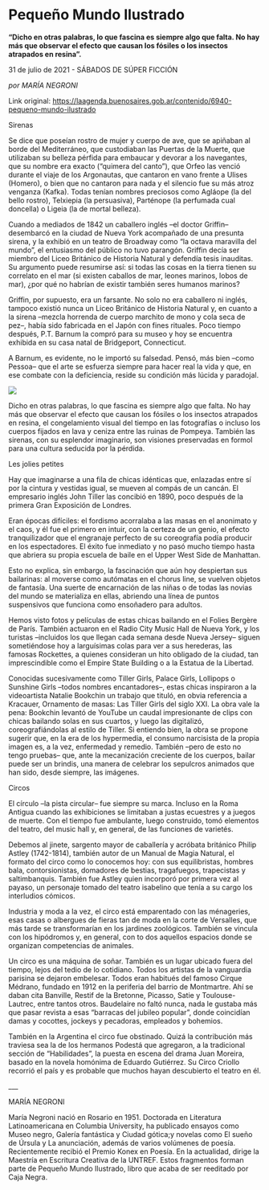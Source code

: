 # Pequeño Mundo Ilustrado

**“Dicho en otras palabras, lo que fascina es siempre algo que falta. No hay más que observar el efecto que causan los fósiles o los insectos atrapados en resina”.**

31 de julio de 2021 - SÁBADOS DE SÚPER FICCIÓN

_por MARÍA NEGRONI_

Link original: https://laagenda.buenosaires.gob.ar/contenido/6940-pequeno-mundo-ilustrado



Sirenas




Se dice que poseían rostro de mujer y cuerpo de ave, que se apiñaban al borde del Mediterráneo, que custodiaban las Puertas de la Muerte, que utilizaban su belleza pérfida para embaucar y devorar a los navegantes, que su nombre era exacto (“quimera del canto”), que Orfeo las venció durante el viaje de los Argonautas, que cantaron en vano frente a Ulises (Homero), o bien que no cantaron para nada y el silencio fue su más atroz venganza (Kafka). Todas tenían nombres preciosos como Agláope (la del bello rostro), Telxiepia (la persuasiva), Parténope (la perfumada cual doncella) o Ligeia (la de mortal belleza).




Cuando a mediados de 1842 un caballero inglés –el doctor Griffin– desembarcó en la ciudad de Nueva York acompañado de una presunta sirena, y la exhibió en un teatro de Broadway como “la octava maravilla del mundo”, el entusiasmo del público no tuvo parangón. Griffin decía ser miembro del Liceo Británico de Historia Natural y defendía tesis inauditas. Su argumento puede resumirse así: si todas las cosas en la tierra tienen su correlato en el mar (si existen caballos de mar, leones marinos, lobos de mar), ¿por qué no habrían de existir también seres humanos marinos?




Griffin, por supuesto, era un farsante. No solo no era caballero ni inglés, tampoco existió nunca un Liceo Británico de Historia Natural y, en cuanto a la sirena –mezcla horrenda de cuerpo marchito de mono y cola seca de pez–, había sido fabricada en el Japón con fines rituales. Poco tiempo después, P.T. Barnum la compró para su museo y hoy se encuentra exhibida en su casa natal de Bridgeport, Connecticut.




A Barnum, es evidente, no le importó su falsedad. Pensó, más bien –como Pessoa– que el arte se esfuerza siempre para hacer real la vida y que, en ese combate con la deficiencia, reside su condición más lúcida y paradojal.




![](https://cdn.feater.me/files/images/69336/ff64447f-af5d-4dce-8bfe-1dc04fa44754.jpeg)




Dicho en otras palabras, lo que fascina es siempre algo que falta. No hay más que observar el efecto que causan los fósiles o los insectos atrapados en resina, el congelamiento visual del tiempo en las fotografías o incluso los cuerpos fijados en lava y ceniza entre las ruinas de Pompeya. También las sirenas, con su esplendor imaginario, son visiones preservadas en formol para una cultura seducida por la pérdida.




Les jolies petites




Hay que imaginarse a una fila de chicas idénticas que, enlazadas entre sí por la cintura y vestidas igual, se mueven al compás de un cancán. El empresario inglés John Tiller las concibió en 1890, poco después de la primera Gran Exposición de Londres.




Eran épocas difíciles: el fordismo acorralaba a las masas en el anonimato y el caos, y él fue el primero en intuir, con la certeza de un genio, el efecto tranquilizador que el engranaje perfecto de su coreografía podía producir en los espectadores. El éxito fue inmediato y no pasó mucho tiempo hasta que abriera su propia escuela de baile en el Upper West Side de Manhattan.




Esto no explica, sin embargo, la fascinación que aún hoy despiertan sus bailarinas: al moverse como autómatas en el chorus line, se vuelven objetos de fantasía. Una suerte de encarnación de las niñas o de todas las novias del mundo se materializa en ellas, abriendo una línea de puntos suspensivos que funciona como ensoñadero para adultos.




Hemos visto fotos y películas de estas chicas bailando en el Folies Bergère de París. También actuaron en el Radio City Music Hall de Nueva York, y los turistas –incluidos los que llegan cada semana desde Nueva Jersey– siguen sometiéndose hoy a larguísimas colas para ver a sus herederas, las famosas Rockettes, a quienes consideran un hito obligado de la ciudad, tan imprescindible como el Empire State Building o a la Estatua de la Libertad.




Conocidas sucesivamente como Tiller Girls, Palace Girls, Lollipops o Sunshine Girls –todos nombres encantadores–, estas chicas inspiraron a la videoartista Natalie Bookchin un trabajo que tituló, en obvia referencia a Kracauer, Ornamento de masas: Las Tiller Girls del siglo XXI. La obra vale la pena: Bookchin levantó de YouTube un caudal impresionante de clips con chicas bailando solas en sus cuartos, y luego las digitalizó, coreografiándolas al estilo de Tiller. Si entiendo bien, la obra se propone sugerir que, en la era de los hypermedia, el consumo narcisista de la propia imagen es, a la vez, enfermedad y remedio. También –pero de esto no tengo pruebas– que, ante la mecanización creciente de los cuerpos, bailar puede ser un brindis, una manera de celebrar los sepulcros animados que han sido, desde siempre, las imágenes.




Circos




El círculo –la pista circular– fue siempre su marca. Incluso en la Roma Antigua cuando las exhibiciones se limitaban a justas ecuestres y a juegos de muerte. Con el tiempo fue ambulante, luego construido, tomó elementos del teatro, del music hall y, en general, de las funciones de varietés.




Debemos al jinete, sargento mayor de caballería y acróbata británico Philip Astley (1742-1814), también autor de un Manual de Magia Natural, el formato del circo como lo conocemos hoy: con sus equilibristas, hombres bala, contorsionistas, domadores de bestias, tragafuegos, trapecistas y saltimbanquis. También fue Astley quien incorporó por primera vez al payaso, un personaje tomado del teatro isabelino que tenía a su cargo los interludios cómicos.




Industria y moda a la vez, el circo está emparentado con las ménageries, esas casas o albergues de fieras tan de moda en la corte de Versalles, que más tarde se transformarían en los jardines zoológicos. También se vincula con los hipódromos y, en general, con to dos aquellos espacios donde se organizan competencias de animales.




Un circo es una máquina de soñar. También es un lugar ubicado fuera del tiempo, lejos del tedio de lo cotidiano. Todos los artistas de la vanguardia parisina se dejaron embelesar. Todos eran habitués del famoso Cirque Médrano, fundado en 1912 en la periferia del barrio de Montmartre. Ahí se daban cita Banville, Restif de la Bretonne, Picasso, Satie y Toulouse-Lautrec, entre tantos otros. Baudelaire no faltó nunca, nada le gustaba más que pasar revista a esas “barracas del jubileo popular”, donde coincidían damas y cocottes, jockeys y pecadoras, empleados y bohemios.




También en la Argentina el circo fue obstinado. Quizá la contribución más traviesa sea la de los hermanos Podestá que agregaron, a la tradicional sección de “Habilidades”, la puesta en escena del drama Juan Moreira, basado en la novela homónima de Eduardo Gutiérrez. Su Circo Criollo recorrió el país y es probable que muchos hayan descubierto el teatro en él.




\_\_\_




MARÍA NEGRONI




María Negroni nació en Rosario en 1951. Doctorada en Literatura Latinoamericana en Columbia University, ha publicado ensayos como Museo negro, Galería fantástica y Ciudad gótica;y novelas como El sueño de Úrsula y La anunciación, además de varios volúmenes de poesía. Recientemente recibió el Premio Konex en Poesía. En la actualidad, dirige la Maestría en Escritura Creativa de la UNTREF. Estos fragmentos forman parte de Pequeño Mundo Ilustrado, libro que acaba de ser reeditado por Caja Negra.



